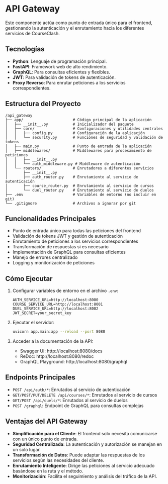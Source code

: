 # API Gateway

Este componente actúa como punto de entrada único para el frontend, gestionando la autenticación y el enrutamiento hacia los diferentes servicios de CourseClash.

## Tecnologías

- **Python**: Lenguaje de programación principal.
- **FastAPI**: Framework web de alto rendimiento.
- **GraphQL**: Para consultas eficientes y flexibles.
- **JWT**: Para validación de tokens de autenticación.
- **Proxy Reverso**: Para enrutar peticiones a los servicios correspondientes.

## Estructura del Proyecto

```
/api_gateway
├── app/                      # Código principal de la aplicación
│   ├── __init__.py           # Inicializador del paquete
│   ├── core/                 # Configuraciones y utilidades centrales
│   │   ├── config.py         # Configuración de la aplicación
│   │   └── security.py       # Funciones de seguridad y validación de tokens
│   ├── main.py               # Punto de entrada de la aplicación
│   ├── middlewares/          # Middlewares para procesamiento de peticiones
│   │   ├── __init__.py
│   │   └── auth_middleware.py # Middleware de autenticación
│   └── routers/              # Enrutadores a diferentes servicios
│       ├── __init__.py
│       ├── auth_router.py    # Enrutamiento al servicio de autenticación
│       ├── course_router.py  # Enrutamiento al servicio de cursos
│       └── duel_router.py    # Enrutamiento al servicio de duelos
├── .env                      # Variables de entorno (no incluir en git)
└── .gitignore                # Archivos a ignorar por git
```

## Funcionalidades Principales

- Punto de entrada único para todas las peticiones del frontend
- Validación de tokens JWT y gestión de autenticación
- Enrutamiento de peticiones a los servicios correspondientes
- Transformación de respuestas si es necesario
- Implementación de GraphQL para consultas eficientes
- Manejo de errores centralizado
- Logging y monitorización de peticiones

## Cómo Ejecutar

1. Configurar variables de entorno en el archivo `.env`:
   ```
   AUTH_SERVICE_URL=http://localhost:8000
   COURSE_SERVICE_URL=http://localhost:8001
   DUEL_SERVICE_URL=http://localhost:8002
   JWT_SECRET=your_secret_key
   ```

2. Ejecutar el servidor:
   ```bash
   uvicorn app.main:app --reload --port 8080
   ```

3. Acceder a la documentación de la API:
   - Swagger UI: http://localhost:8080/docs
   - ReDoc: http://localhost:8080/redoc
   - GraphQL Playground: http://localhost:8080/graphql

## Endpoints Principales

- `POST /api/auth/*`: Enrutados al servicio de autenticación
- `GET/POST/PUT/DELETE /api/courses/*`: Enrutados al servicio de cursos
- `GET/POST /api/duels/*`: Enrutados al servicio de duelos
- `POST /graphql`: Endpoint de GraphQL para consultas complejas

## Ventajas del API Gateway

- **Simplificación para el Cliente**: El frontend solo necesita comunicarse con un único punto de entrada.
- **Seguridad Centralizada**: La autenticación y autorización se manejan en un solo lugar.
- **Transformación de Datos**: Puede adaptar las respuestas de los servicios según las necesidades del cliente.
- **Enrutamiento Inteligente**: Dirige las peticiones al servicio adecuado basándose en la ruta y el método.
- **Monitorización**: Facilita el seguimiento y análisis del tráfico de la API.
